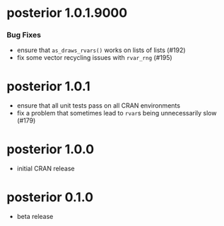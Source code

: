 # posterior 1.0.1.9000

### Bug Fixes

* ensure that `as_draws_rvars()` works on lists of lists (#192)
* fix some vector recycling issues with `rvar_rng` (#195)


# posterior 1.0.1

* ensure that all unit tests pass on all CRAN environments
* fix a problem that sometimes lead to `rvar`s being unnecessarily slow (#179)


# posterior 1.0.0

* initial CRAN release


# posterior 0.1.0

* beta release
